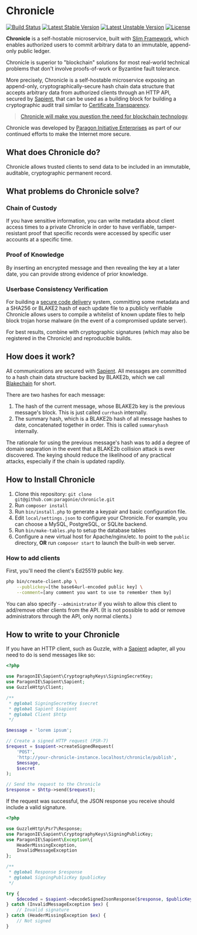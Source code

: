 # Chronicle

[![Build Status](https://travis-ci.org/paragonie/chronicle.svg?branch=master)](https://travis-ci.org/paragonie/chronicle)
[![Latest Stable Version](https://poser.pugx.org/paragonie/chronicle/v/stable)](https://packagist.org/packages/paragonie/chronicle)
[![Latest Unstable Version](https://poser.pugx.org/paragonie/chronicle/v/unstable)](https://packagist.org/packages/paragonie/chronicle)
[![License](https://poser.pugx.org/paragonie/chronicle/license)](https://packagist.org/packages/paragonie/chronicle)

**Chronicle** is a self-hostable microservice, built with [Slim Framework](https://www.slimframework.com),
which enables authorized users to commit arbitrary data to an immutable,
append-only public ledger.

Chronicle is superior to "blockchain" solutions for most real-world
technical problems that don't involve proofs-of-work or Byzantine fault
tolerance.

More precisely, Chronicle is a self-hostable microservice exposing an append-only,
cryptographically-secure hash chain data structure that accepts arbitrary
data from authorized clients through an HTTP API, secured by [Sapient](https://github.com/paragonie/sapient),
that can be used as a building block for building a cryptographic audit trail
similar to [Certificate Transparency](https://www.certificate-transparency.org/).

> [Chronicle will make you question the need for blockchain technology](https://paragonie.com/blog/2017/07/chronicle-will-make-you-question-need-for-blockchain-technology).

Chronicle was developed by [Paragon Initiative Enterprises](https://paragonie.com)
as part of our continued efforts to make the Internet more secure.

## What does Chronicle do?

Chronicle allows trusted clients to send data to be included in an immutable,
auditable, cryptographic permanent record.

## What problems do Chronicle solve?

### Chain of Custody

If you have sensitive information, you can write metadata about client access
times to a private Chronicle in order to have verifiable, tamper-resistant
proof that specific records were accessed by specific user accounts at a
specific time.

### Proof of Knowledge

By inserting an encrypted message and then revealing the key at a later date,
you can provide strong evidence of prior knowledge.

### Userbase Consistency Verification

For building a [secure code delivery](https://defuse.ca/triangle-of-secure-code-delivery.htm) system,
committing some metadata and a SHA256 or BLAKE2 hash of each update file to
a publicly verifiable Chronicle allows users to compile a whitelist of known
update files to help block trojan horse malware (in the event of a compromised
update server).

For best results, combine with cryptographic signatures (which may also be
registered in the Chronicle) and reproducible builds.

## How does it work?

All communications are secured with [Sapient](https://github.com/paragonie/sapient).
All messages are committed to a hash chain data structure backed by BLAKE2b, which
we call [Blakechain](https://github.com/paragonie/blakechain) for short.

There are two hashes for each message:

1. The hash of the current message, whose BLAKE2b key is the previous message's
   block. This is just called `currhash` internally.
2. The summary hash, which is a BLAKE2b hash of all message hashes to date,
   concatenated together in order. This is called `summaryhash` internally.

The rationale for using the previous message's hash was to add a degree of domain
separation in the event that a BLAKE2b collision attack is ever discovered. The
keying should reduce the likelihood of any practical attacks, especially if the
chain is updated rapdily.

## How to Install Chronicle

1. Clone this repository: `git clone git@github.com:paragonie/chronicle.git`
2. Run `composer install`
3. Run `bin/install.php` to generate a keypair and basic configuration file.
4. Edit `local/settings.json` to configure your Chronicle. For example, you
   can choose a MySQL, PostgreSQL, or SQLite backend.
5. Run `bin/make-tables.php` to setup the database tables 
6. Configure a new virtual host for Apache/nginx/etc. to point to the `public`
   directory, **OR** run `composer start` to launch the built-in web server.

### How to add clients

First, you'll need the client's Ed25519 public key.

```sh
php bin/create-client.php \
    --publickey=[the base64url-encoded public key] \
    --comment=[any comment you want to use to remember them by]
```

You can also specify `--administrator` if you wiish to allow this client to add/remove
other clients from the API. (It is not possible to add or remove administrators through
the API, only normal clients.)

## How to write to your Chronicle

If you have an HTTP client, such as Guzzle, with a [Sapient](https://github.com/paragonie/sapient)
adapter, all you need to do is send messages like so:

```php
<?php

use ParagonIE\Sapient\CryptographyKeys\SigningSecretKey;
use ParagonIE\Sapient\Sapient;
use GuzzleHttp\Client;

/**
 * @global SigningSecretKey $secret
 * @global Sapient $sapient
 * @global Client $http 
 */

$message = 'lorem ipsum';

// Create a signed HTTP request (PSR-7)
$request = $sapient->createSignedRequest(
    'POST',
    'http://your-chronicle-instance.localhost/chronicle/publish',
    $message,
    $secret
);

// Send the request to the Chronicle
$response = $http->send($request);
```

If the request was successful, the JSON response you receive should
include a valid signature.

```php
<?php

use GuzzleHttp\Psr7\Response;
use ParagonIE\Sapient\CryptographyKeys\SigningPublicKey;
use ParagonIE\Sapient\Exception\{
    HeaderMissingException,
    InvalidMessageException
};

/**
 * @global Response $response
 * @global SigningPublicKey $publicKey
 */

try {
    $decoded = $sapient->decodeSignedJsonResponse($response, $publicKey);
} catch (InvalidMessageException $ex) {
    // Invalid signature
} catch (HeaderMissingException $ex) {
    // Not signed
}
```
